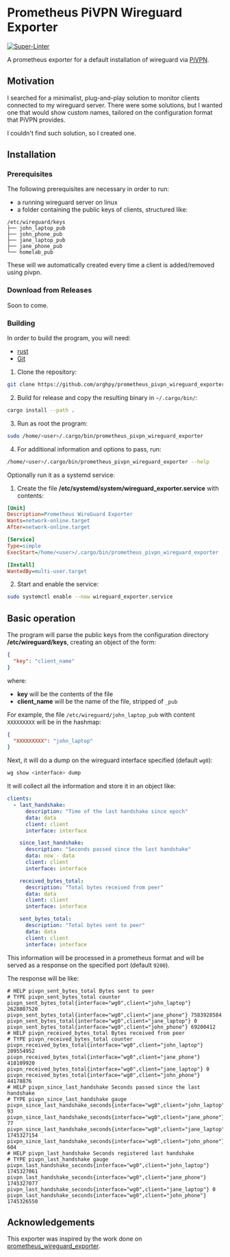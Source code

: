 # Prometheus PiVPN Wireguard Exporter

[![Super-Linter](https://github.com/arghpy/prometheus_pivpn_wireguard_exporter/actions/workflows/linter.yml/badge.svg)](https://github.com/marketplace/actions/super-linter)

A prometheus exporter for a default installation of wireguard via [PiVPN](https://github.com/pivpn/pivpn).

## Motivation

I searched for a minimalist, plug-and-play solution to monitor clients connected to my wireguard
server. There were some solutions, but I wanted one that would show custom names, tailored on
the configuration format that PiVPN provides.

I couldn't find such solution, so I created one.

## Installation

### Prerequisites

The following prerequisites are necessary in order to run:

- a running wireguard server on linux
- a folder containing the public keys of clients, structured like:

```text
/etc/wireguard/keys
├── john_laptop_pub
├── john_phone_pub
├── jane_laptop_pub
├── jane_phone_pub
└── homelab_pub
```

These will we automatically created every time a client is added/removed using pivpn.

### Download from Releases

Soon to come.

### Building

In order to build the program, you will need:

- [rust](https://www.rust-lang.org/tools/install)
- [Git](https://git-scm.com/downloads)

1. Clone the repository:

```bash
git clone https://github.com/arghpy/prometheus_pivpn_wireguard_exporter.git
```

2. Build for release and copy the resulting binary in `~/.cargo/bin/`:

```bash
cargo install --path .
```

3. Run as root the program:

```bash
sudo /home/<user>/.cargo/bin/prometheus_pivpn_wireguard_exporter
```

4. For additional information and options to pass, run:

```bash
/home/<user>/.cargo/bin/prometheus_pivpn_wireguard_exporter --help
```

Optionally run it as a systemd service:

1. Create the file **/etc/systemd/system/wireguard_exporter.service** with contents:

```ini
[Unit]
Description=Prometheus WireGuard Exporter
Wants=network-online.target
After=network-online.target

[Service]
Type=simple
ExecStart=/home/<user>/.cargo/bin/prometheus_pivpn_wireguard_exporter

[Install]
WantedBy=multi-user.target
```

2. Start and enable the service:

```bash
sudo systemctl enable --now wireguard_exporter.service
```

## Basic operation

The program will parse the public keys from the configuration directory **/etc/wireguard/keys**, creating an object
of the form:

```json
{
  "key": "client_name"
}
```

where:

- **key** will be the contents of the file
- **client_name** will be the name of the file, stripped of `_pub`

For example, the file `/etc/wireguard/john_laptop_pub` with content `XXXXXXXXX` will be in the hashmap:

```json
{
  "XXXXXXXXX": "john_laptop"
}
```

Next, it will do a dump on the wireguard interface specified (default `wg0`):

```bash
wg show <interface> dump
```

It will collect all the information and store it in an object like:

```yaml
clients:
  - last_handshake:
      description: "Time of the last handshake since epoch"
      data: data
      client: client
      interface: interface

    since_last_handshake:
      description: "Seconds passed since the last handshake"
      data: now - data
      client: client
      interface: interface

    received_bytes_total:
      description: "Total bytes received from peer"
      data: data
      client: client
      interface: interface

    sent_bytes_total:
      description: "Total bytes sent to peer"
      data: data
      client: client
      interface: interface
```

This information will be processed in a prometheus format and will be served as
a response on the specified port (default `9200`).

The response will be like:

```text
# HELP pivpn_sent_bytes_total Bytes sent to peer
# TYPE pivpn_sent_bytes_total counter
pivpn_sent_bytes_total{interface="wg0",client="john_laptop"} 2628807520
pivpn_sent_bytes_total{interface="wg0",client="jane_phone"} 7583928584
pivpn_sent_bytes_total{interface="wg0",client="jane_laptop"} 0
pivpn_sent_bytes_total{interface="wg0",client="john_phone"} 69200412
# HELP pivpn_received_bytes_total Bytes received from peer
# TYPE pivpn_received_bytes_total counter
pivpn_received_bytes_total{interface="wg0",client="john_laptop"} 209554952
pivpn_received_bytes_total{interface="wg0",client="jane_phone"} 418109920
pivpn_received_bytes_total{interface="wg0",client="jane_laptop"} 0
pivpn_received_bytes_total{interface="wg0",client="john_phone"} 44178876
# HELP pivpn_since_last_handshake Seconds passed since the last handshake
# TYPE pivpn_since_last_handshake gauge
pivpn_since_last_handshake_seconds{interface="wg0",client="john_laptop"} 93
pivpn_since_last_handshake_seconds{interface="wg0",client="jane_phone"} 77
pivpn_since_last_handshake_seconds{interface="wg0",client="jane_laptop"} 1745327154
pivpn_since_last_handshake_seconds{interface="wg0",client="john_phone"} 604
# HELP pivpn_last_handshake Seconds registered last handshake
# TYPE pivpn_last_handshake gauge
pivpn_last_handshake_seconds{interface="wg0",client="john_laptop"} 1745327061
pivpn_last_handshake_seconds{interface="wg0",client="jane_phone"} 1745327077
pivpn_last_handshake_seconds{interface="wg0",client="jane_laptop"} 0
pivpn_last_handshake_seconds{interface="wg0",client="john_phone"} 1745326550
```

## Acknowledgements

This exporter was inspired by the work done on [prometheus_wireguard_exporter](https://github.com/MindFlavor/prometheus_wireguard_exporter).
